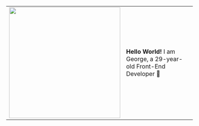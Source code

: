 <table>
  <tr>
    <td><img src="[https://your-image-url.com/icon.png](https://firebasestorage.googleapis.com/v0/b/svitlospace-b21f8.appspot.com/o/portfolio%2F3d-rendering-futuristic-computer.png?alt=media&token=947a3da2-95cc-48cc-ac3a-21d0fef15958)" width="300"></td>
    <td><strong>Hello World!</strong> I am George, a 29-year-old Front-End Developer 🚀</td>
  </tr>
</table>
